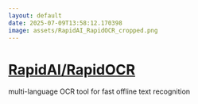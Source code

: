 ```yaml
---
layout: default
date: 2025-07-09T13:58:12.170398
image: assets/RapidAI_RapidOCR_cropped.png
---
```


# [RapidAI/RapidOCR](https://github.com/RapidAI/RapidOCR)

multi-language OCR tool for fast offline text recognition
